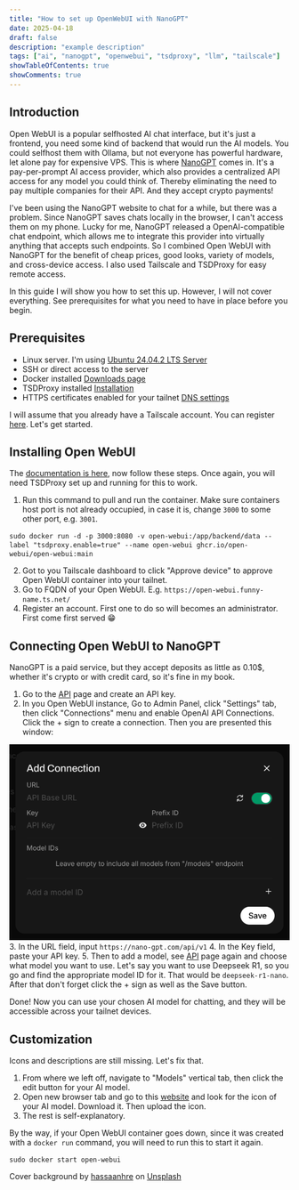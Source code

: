 ```yaml
---
title: "How to set up OpenWebUI with NanoGPT"
date: 2025-04-18
draft: false
description: "example description"
tags: ["ai", "nanogpt", "openwebui", "tsdproxy", "llm", "tailscale"]
showTableOfContents: true
showComments: true
---
```

##  Introduction
Open WebUI is a popular selfhosted AI chat interface, but it's just a frontend, you need some kind of backend that would run the AI models. You could selfhost them with Ollama, but not everyone has powerful hardware, let alone pay for expensive VPS. This is where [NanoGPT](https://nano-gpt.com/) comes in. It's a pay-per-prompt AI access provider, which also provides a centralized API access for any model you could think of. Thereby eliminating the need to pay multiple companies for their API. And they accept crypto payments!

I've been using the NanoGPT website to chat for a while, but there was a problem. Since NanoGPT saves chats locally in the browser, I can't access them on my phone. Lucky for me, NanoGPT released a OpenAI-compatible chat endpoint, which allows me to integrate this provider into virtually anything that accepts such endpoints. So I combined Open WebUI with NanoGPT for the benefit of cheap prices, good looks, variety of models, and cross-device access. I also used Tailscale and TSDProxy for easy remote access.

In this guide I will show you how to set this up. However, I will not cover everything. See prerequisites for what you need to have in place before you begin.

## Prerequisites

- Linux server. I'm using [Ubuntu 24.04.2 LTS Server](https://ubuntu.com/download/server)
- SSH or direct access to the server
- Docker installed [Downloads page](https://docs.docker.com/engine/install/)
- TSDProxy installed [Installation](https://almeidapaulopt.github.io/tsdproxy/docs/getting-started/)
- HTTPS certificates enabled for your tailnet [DNS settings](https://login.tailscale.com/admin/dns)

I will assume that you already have a Tailscale account. You can register [here](https://login.tailscale.com/start).
Let's get started.

## Installing Open WebUI
The [documentation is here](https://docs.openwebui.com/), now follow these steps.
Once again, you will need TSDProxy set up and running for this to work.

1. Run this command to pull and run the container. Make sure containers host port is not already occupied, in case it is, change `3000` to some other port, e.g. `3001`. 
```
sudo docker run -d -p 3000:8080 -v open-webui:/app/backend/data --label "tsdproxy.enable=true" --name open-webui ghcr.io/open-webui/open-webui:main
```

2. Got to you Tailscale dashboard to click "Approve device" to approve Open WebUI container into your tailnet.
3. Go to FQDN of your Open WebUI. E.g. `https://open-webui.funny-name.ts.net/`
4. Register an account. First one to do so will becomes an administrator. First come first served 😁

## Connecting Open WebUI to NanoGPT
NanoGPT is a paid service, but they accept deposits as little as 0.10$, whether it's crypto or with credit card, so it's fine in my book.

1. Go to the [API](https://nano-gpt.com/api) page and create an API key.
2. In you Open WebUI instance, Go to Admin Panel, click "Settings" tab, then click "Connections" menu and enable OpenAI API Connections. Click the + sign to create a connection. Then you are presented this window:

![Menu.png](menu.png)
3. In the URL field, input `https://nano-gpt.com/api/v1`
4. In the Key field, paste your API key.
5. Then to add a model, see [API](https://nano-gpt.com/api) page again and choose what model you want to use. Let's say you want to use Deepseek R1, so you go and find the appropriate model ID for it. That would be `deepseek-r1-nano`. After that don't forget click the + sign as well as the Save button.

Done! Now you can use your chosen AI model for chatting, and they will be accessible across your tailnet devices.

## Customization
Icons and descriptions are still missing. Let's fix that.

1. From where we left off, navigate to "Models" vertical tab, then click the edit button for your AI model.
2. Open new browser tab and go to this [website](https://lobehub.com/icons) and look for the icon of your AI model. Download it. Then upload the icon.
3. The rest is self-explanatory.

By the way, if your Open WebUI container goes down, since it was created with a `docker run` command, you will need to run this to start it again.
```
sudo docker start open-webui
```

Cover background by [hassaanhre](https://unsplash.com/@hassaanhre) on [Unsplash](https://unsplash.com/photos/abstract-blue-shapes-appear-to-float-in-the-air-aVjegSvlFHk/)
